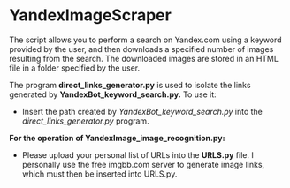 # YandexImageScraper
The script allows you to perform a search on Yandex.com using a keyword provided by the user, and then downloads a specified number of images resulting from the search. The downloaded images are stored in an HTML file in a folder specified by the user.

The program **direct_links_generator.py** is used to isolate the links generated by **YandexBot_keyword_search.py.** To use it:
- Insert the path created by *YandexBot_keyword_search.py* into the *direct_links_generator.py* program.

**For the operation of YandexImage_image_recognition.py:**
- Please upload your personal list of URLs into the **URLS.py** file. I personally use the free imgbb.com server to generate image links, which must then be inserted into URLS.py.
